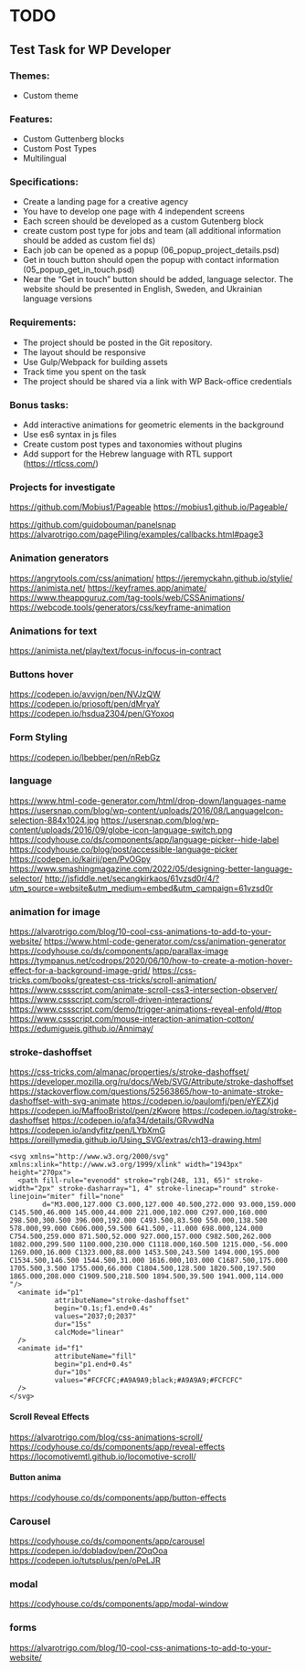 # TODO

## Test Task for WP Developer

### Themes:
 - Custom theme

### Features:
- Custom Guttenberg blocks
- Custom Post Types
- Multilingual

### Specifications:
- Create a landing page for a creative agency 
- You have to develop one page with 4 independent screens 
- Each screen should be developed as a custom Gutenberg block 
- create custom post type for jobs and team (all additional information should be added as custom fiel ds)
- Each job can be opened as a popup (06_popup_project_details.psd)
- Get in touch button should open the popup with contact information (05_popup_get_in_touch.psd)
- Near the “Get in touch” button should be added, language selector. The website should be presented in English, Sweden, and Ukrainian language versions

### Requirements:
- The project should be posted in the Git repository. 
- The layout should be responsive 
- Use Gulp/Webpack for building assets 
- Track time you spent on the task 
- The project should be shared via a link with WP Back-office credentials

### Bonus tasks:
- Add interactive animations for geometric elements in the background 
- Use es6 syntax in js files 
- Create custom post types and taxonomies without plugins 
- Add support for the Hebrew language with RTL support (https://rtlcss.com/)

### Projects for investigate

https://github.com/Mobius1/Pageable
https://mobius1.github.io/Pageable/

https://github.com/guidobouman/panelsnap
https://alvarotrigo.com/pagePiling/examples/callbacks.html#page3

### Animation generators
https://angrytools.com/css/animation/
https://jeremyckahn.github.io/stylie/
https://animista.net/
https://keyframes.app/animate/
https://www.theappguruz.com/tag-tools/web/CSSAnimations/
https://webcode.tools/generators/css/keyframe-animation

### Animations for text 
https://animista.net/play/text/focus-in/focus-in-contract

### Buttons hover 
https://codepen.io/avvign/pen/NVJzQW
https://codepen.io/priosoft/pen/dMryaY
https://codepen.io/hsdua2304/pen/GYoxoq

### Form Styling 
https://codepen.io/lbebber/pen/nRebGz

### language
https://www.html-code-generator.com/html/drop-down/languages-name
https://usersnap.com/blog/wp-content/uploads/2016/08/LanguageIcon-selection-884x1024.jpg
https://usersnap.com/blog/wp-content/uploads/2016/09/globe-icon-language-switch.png
https://codyhouse.co/ds/components/app/language-picker--hide-label
https://codyhouse.co/blog/post/accessible-language-picker
https://codepen.io/kairij/pen/PvOGpy
https://www.smashingmagazine.com/2022/05/designing-better-language-selector/
http://jsfiddle.net/secangkirkaos/61vzsd0r/4/?utm_source=website&utm_medium=embed&utm_campaign=61vzsd0r

### animation for image 
https://alvarotrigo.com/blog/10-cool-css-animations-to-add-to-your-website/
https://www.html-code-generator.com/css/animation-generator
https://codyhouse.co/ds/components/app/parallax-image
https://tympanus.net/codrops/2020/06/10/how-to-create-a-motion-hover-effect-for-a-background-image-grid/
https://css-tricks.com/books/greatest-css-tricks/scroll-animation/
https://www.cssscript.com/animate-scroll-css3-intersection-observer/
https://www.cssscript.com/scroll-driven-interactions/
https://www.cssscript.com/demo/trigger-animations-reveal-enfold/#top
https://www.cssscript.com/mouse-interaction-animation-cotton/
https://edumigueis.github.io/Annimay/

### stroke-dashoffset
https://css-tricks.com/almanac/properties/s/stroke-dashoffset/
https://developer.mozilla.org/ru/docs/Web/SVG/Attribute/stroke-dashoffset
https://stackoverflow.com/questions/52563865/how-to-animate-stroke-dashoffset-with-svg-animate
https://codepen.io/paulomfj/pen/eYEZXjd
https://codepen.io/MaffooBristol/pen/zKwore
https://codepen.io/tag/stroke-dashoffset
https://codepen.io/afa34/details/GRvwdNa
https://codepen.io/andyfitz/pen/LYbXmG
https://oreillymedia.github.io/Using_SVG/extras/ch13-drawing.html

    <svg xmlns="http://www.w3.org/2000/svg" xmlns:xlink="http://www.w3.org/1999/xlink" width="1943px" height="270px">
      <path fill-rule="evenodd" stroke="rgb(248, 131, 65)" stroke-width="2px" stroke-dasharray="1, 4" stroke-linecap="round" stroke-linejoin="miter" fill="none"
            d="M3.000,127.000 C3.000,127.000 40.500,272.000 93.000,159.000 C145.500,46.000 145.000,44.000 221.000,102.000 C297.000,160.000 298.500,300.500 396.000,192.000 C493.500,83.500 550.000,138.500 578.000,99.000 C606.000,59.500 641.500,-11.000 698.000,124.000 C754.500,259.000 871.500,52.000 927.000,157.000 C982.500,262.000 1082.000,299.500 1100.000,230.000 C1118.000,160.500 1215.000,-56.000 1269.000,16.000 C1323.000,88.000 1453.500,243.500 1494.000,195.000 C1534.500,146.500 1544.500,31.000 1616.000,103.000 C1687.500,175.000 1705.500,3.500 1755.000,66.000 C1804.500,128.500 1820.500,197.500 1865.000,208.000 C1909.500,218.500 1894.500,39.500 1941.000,114.000 "/>
      <animate id="p1"
               attributeName="stroke-dashoffset"
               begin="0.1s;f1.end+0.4s"
               values="2037;0;2037"
               dur="15s"
               calcMode="linear"
      />
      <animate id="f1"
               attributeName="fill"
               begin="p1.end+0.4s"
               dur="10s"
               values="#FCFCFC;#A9A9A9;black;#A9A9A9;#FCFCFC"
      />
    </svg>


#### Scroll Reveal Effects
https://alvarotrigo.com/blog/css-animations-scroll/
https://codyhouse.co/ds/components/app/reveal-effects
https://locomotivemtl.github.io/locomotive-scroll/

#### Button anima 
https://codyhouse.co/ds/components/app/button-effects

### Carousel 
https://codyhouse.co/ds/components/app/carousel
https://codepen.io/dobladov/pen/ZOqOoa
https://codepen.io/tutsplus/pen/oPeLJR

### modal 
https://codyhouse.co/ds/components/app/modal-window

### forms 
https://alvarotrigo.com/blog/10-cool-css-animations-to-add-to-your-website/
